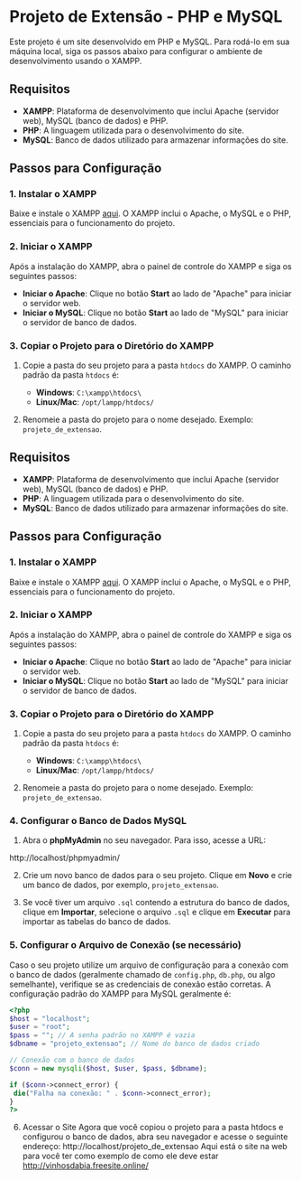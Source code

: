 # Projeto de Extensão - PHP e MySQL

Este projeto é um site desenvolvido em PHP e MySQL. Para rodá-lo em sua máquina local, siga os passos abaixo para configurar o ambiente de desenvolvimento usando o XAMPP.

## Requisitos

- **XAMPP**: Plataforma de desenvolvimento que inclui Apache (servidor web), MySQL (banco de dados) e PHP.
- **PHP**: A linguagem utilizada para o desenvolvimento do site.
- **MySQL**: Banco de dados utilizado para armazenar informações do site.

## Passos para Configuração

### 1. Instalar o XAMPP

Baixe e instale o XAMPP [aqui](https://www.apachefriends.org/index.html). O XAMPP inclui o Apache, o MySQL e o PHP, essenciais para o funcionamento do projeto.

### 2. Iniciar o XAMPP

Após a instalação do XAMPP, abra o painel de controle do XAMPP e siga os seguintes passos:

- **Iniciar o Apache**: Clique no botão **Start** ao lado de "Apache" para iniciar o servidor web.
- **Iniciar o MySQL**: Clique no botão **Start** ao lado de "MySQL" para iniciar o servidor de banco de dados.

### 3. Copiar o Projeto para o Diretório do XAMPP

1. Copie a pasta do seu projeto para a pasta `htdocs` do XAMPP. O caminho padrão da pasta `htdocs` é:

   - **Windows**: `C:\xampp\htdocs\`
   - **Linux/Mac**: `/opt/lampp/htdocs/`

2. Renomeie a pasta do projeto para o nome desejado. Exemplo: `projeto_de_extensao`.

## Requisitos

- **XAMPP**: Plataforma de desenvolvimento que inclui Apache (servidor web), MySQL (banco de dados) e PHP.
- **PHP**: A linguagem utilizada para o desenvolvimento do site.
- **MySQL**: Banco de dados utilizado para armazenar informações do site.

## Passos para Configuração

### 1. Instalar o XAMPP

Baixe e instale o XAMPP [aqui](https://www.apachefriends.org/index.html). O XAMPP inclui o Apache, o MySQL e o PHP, essenciais para o funcionamento do projeto.

### 2. Iniciar o XAMPP

Após a instalação do XAMPP, abra o painel de controle do XAMPP e siga os seguintes passos:

- **Iniciar o Apache**: Clique no botão **Start** ao lado de "Apache" para iniciar o servidor web.
- **Iniciar o MySQL**: Clique no botão **Start** ao lado de "MySQL" para iniciar o servidor de banco de dados.

### 3. Copiar o Projeto para o Diretório do XAMPP

1. Copie a pasta do seu projeto para a pasta `htdocs` do XAMPP. O caminho padrão da pasta `htdocs` é:

   - **Windows**: `C:\xampp\htdocs\`
   - **Linux/Mac**: `/opt/lampp/htdocs/`

2. Renomeie a pasta do projeto para o nome desejado. Exemplo: `projeto_de_extensao`.

### 4. Configurar o Banco de Dados MySQL

1. Abra o **phpMyAdmin** no seu navegador. Para isso, acesse a URL:

http://localhost/phpmyadmin/

2. Crie um novo banco de dados para o seu projeto. Clique em **Novo** e crie um banco de dados, por exemplo, `projeto_extensao`.

3. Se você tiver um arquivo `.sql` contendo a estrutura do banco de dados, clique em **Importar**, selecione o arquivo `.sql` e clique em **Executar** para importar as tabelas do banco de dados.

### 5. Configurar o Arquivo de Conexão (se necessário)

Caso o seu projeto utilize um arquivo de configuração para a conexão com o banco de dados (geralmente chamado de `config.php`, `db.php`, ou algo semelhante), verifique se as credenciais de conexão estão corretas. A configuração padrão do XAMPP para MySQL geralmente é:

```php
<?php
$host = "localhost";
$user = "root";
$pass = ""; // A senha padrão no XAMPP é vazia
$dbname = "projeto_extensao"; // Nome do banco de dados criado

// Conexão com o banco de dados
$conn = new mysqli($host, $user, $pass, $dbname);

if ($conn->connect_error) {
 die("Falha na conexão: " . $conn->connect_error);
}
?>
````


6. Acessar o Site
Agora que você copiou o projeto para a pasta htdocs e configurou o banco de dados, abra seu navegador e acesse o seguinte endereço:
  http://localhost/projeto_de_extensao
Aqui está o site na web para você ter como exemplo de como ele deve estar
http://vinhosdabia.freesite.online/
